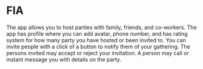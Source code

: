 # FIA
The app allows you to host parties with family, friends, and co-workers. The app has profile where you can add avatar, phone number, and has rating system for how many party you have hosted or been invited to. You can invite people with a click of a button to notify them of your gathering. The persons invited may accept or reject your invitation. A person may call or instant message you with details on the party.
